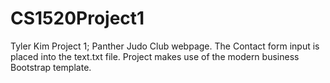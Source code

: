 # CS1520Project1
Tyler Kim Project 1; Panther Judo Club webpage.  The Contact form input is placed into the text.txt file.  Project makes use of the modern business Bootstrap template.